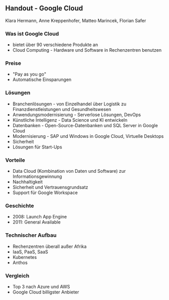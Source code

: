 ## Handout - Google Cloud

Klara Hermann, Anne Kreppenhofer, Matteo Marincek, Florian Safer

### Was ist Google Cloud

+ bietet über 90 verschiedene Produkte an
+ Cloud Computing - Hardware und Software in Rechenzentren benutzen

### Preise

+ "Pay as you go"
+ Automatische Einsparungen

### Lösungen

+ Branchenlösungen - von Einzelhandel über Logistik zu Finanzdienstleistungen und Gesundheitswesen
+ Anwendungsmodernisierung - Serverlose Lösungen, DevOps
+ Künstliche Intelligenz - Data Science und KI entwickeln
+ Datenbanken - Open-Source-Datenbanken und SQL Server in Google Cloud
+ Modernisierung - SAP und Windows in Google Cloud, Virtuelle Desktops
+ Sicherheit
+ Lösungen für Start-Ups

### Vorteile

+ Data Cloud (Kombination von Daten und Software) zur Informationsgewinnung
+ Nachhaltigkeit
+ Sicherheit und Vertrauensgrundsatz
+ Support für Google Workspace

### Geschichte

+ 2008: Launch App Engine
+ 2011: General Available

### Technischer Aufbau

+ Rechenzentren überall außer Afrika
+ IaaS, PaaS, SaaS
+ Kubernetes
+ Anthos

### Vergleich

+ Top 3 nach Azure und AWS
+ Google Cloud billigster Anbieter